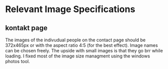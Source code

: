 # Relevant Image Specifications

## kontakt page

The images of the indivudual people on the contact page should be 372x465px or with the aspect ratio 4:5 (for the best effect). Image names can be chosen freely. The upside with small images is that they go brr while loading. I fixed most of the image size managment using the windows photos tool.  

